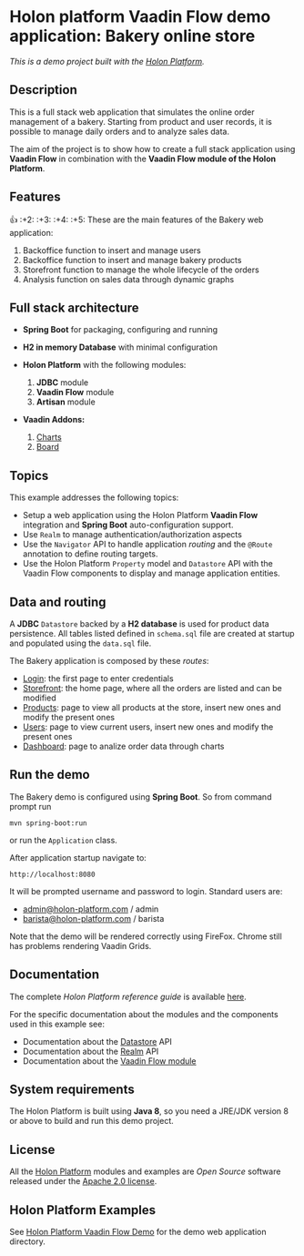 # Holon platform Vaadin Flow demo application: Bakery online store

_This is a demo project built with the [Holon Platform](https://holon-platform.com)._

## Description

This is a full stack web application that simulates the online order management of a bakery. Starting from product and user records, it is possible to manage daily orders and to analyze sales data.

The aim of the project is to show how to create a full stack application using __Vaadin Flow__ in combination with the __Vaadin Flow module of the Holon Platform__.

## Features
:+1: :+2: :+3: :+4: :+5:
These are the main features of the Bakery web application:
1. Backoffice function to insert and manage users
2. Backoffice function to insert and manage bakery products
3. Storefront function to manage the whole lifecycle of the orders
4. Analysis function on sales data through dynamic graphs

## Full stack architecture

* __Spring Boot__ for packaging, configuring and running

* __H2 in memory Database__ with minimal configuration

* __Holon Platform__ with the following modules: 
  1. __JDBC__ module
  2. __Vaadin Flow__ module
  3. __Artisan__ module

* __Vaadin Addons:__
  1. [Charts](https://vaadin.com/components/vaadin-charts)
  2. [Board](https://vaadin.com/components/vaadin-board)

## Topics

This example addresses the following topics:

* Setup a web application using the Holon Platform __Vaadin Flow__ integration and __Spring Boot__ auto-configuration support.
* Use `Realm` to manage authentication/authorization aspects
* Use the `Navigator` API to handle application _routing_ and the `@Route` annotation to define routing targets. 
* Use the Holon Platform `Property` model and `Datastore` API with the Vaadin Flow components to display and manage application entities.

## Data and routing

A __JDBC__ `Datastore` backed by a __H2 database__ is used for product data persistence. All tables listed defined in `schema.sql` file are created at startup and populated using the `data.sql` file.

The Bakery application is composed by these _routes_:

* [Login](src/main/java/com/holonplatform/example/ui/vaadin/app/routes/Login.java): the first page to enter credentials
* [Storefront](src/main/java/com/holonplatform/example/ui/vaadin/app/routes/Storefront.java): the home page, where all the orders are listed and can be modified 
* [Products](src/main/java/com/holonplatform/example/ui/vaadin/app/routes/Products.java): page to view all products at the store, insert new ones and modify the present ones
* [Users](src/main/java/com/holonplatform/example/ui/vaadin/app/routes/Users.java): page to view current users, insert new ones and modify the present ones
* [Dashboard](src/main/java/com/holonplatform/example/ui/vaadin/app/routes/Dashboard.java): page to analize order data through charts

## Run the demo

The Bakery demo is configured using __Spring Boot__. So from command prompt run 

`mvn spring-boot:run`

or run the `Application` class.

After application startup navigate to:

`http://localhost:8080`

It will be prompted username and password to login. Standard users are:
* admin@holon-platform.com / admin
* barista@holon-platform.com / barista

Note that the demo will be rendered correctly using FireFox. Chrome still has problems rendering Vaadin Grids.

## Documentation

The complete _Holon Platform reference guide_ is available [here](https://docs.holon-platform.com/current/reference).

For the specific documentation about the modules and the components used in this example see:

* Documentation about the [Datastore](https://docs.holon-platform.com/current/reference/holon-core.html#Datastore)  API
* Documentation about the [Realm](https://docs.holon-platform.com/current/reference/holon-core.html#Realm)  API
* Documentation about the [Vaadin Flow module](https://docs.holon-platform.com/current/reference/holon-vaadin-flow.html)

## System requirements

The Holon Platform is built using __Java 8__, so you need a JRE/JDK version 8 or above to build and run this demo project.

## License

All the [Holon Platform](https://holon-platform.com) modules and examples are _Open Source_ software released under the [Apache 2.0 license](LICENSE.md).

## Holon Platform Examples

See [Holon Platform Vaadin Flow Demo](https://github.com/holon-platform/holon-vaadin-flow-demo) for the demo web application directory.
